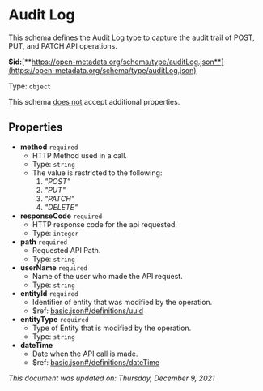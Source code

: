 # Audit Log

This schema defines the Audit Log type to capture the audit trail of POST, PUT, and PATCH API operations.

**$id:**[**https://open-metadata.org/schema/type/auditLog.json**](https://open-metadata.org/schema/type/auditLog.json)

Type: `object`

This schema <u>does not</u> accept additional properties.

## Properties
- **method** `required`
  - HTTP Method used in a call.
  - Type: `string`
  - The value is restricted to the following: 
    1. _"POST"_
    2. _"PUT"_
    3. _"PATCH"_
    4. _"DELETE"_
- **responseCode** `required`
  - HTTP response code for the api requested.
  - Type: `integer`
- **path** `required`
  - Requested API Path.
  - Type: `string`
- **userName** `required`
  - Name of the user who made the API request.
  - Type: `string`
- **entityId** `required`
  - Identifier of entity that was modified by the operation.
  - $ref: [basic.json#/definitions/uuid](basic.md#uuid)
- **entityType** `required`
  - Type of Entity that is modified by the operation.
  - Type: `string`
- **dateTime**
  - Date when the API call is made.
  - $ref: [basic.json#/definitions/dateTime](basic.md#datetime)

_This document was updated on: Thursday, December 9, 2021_